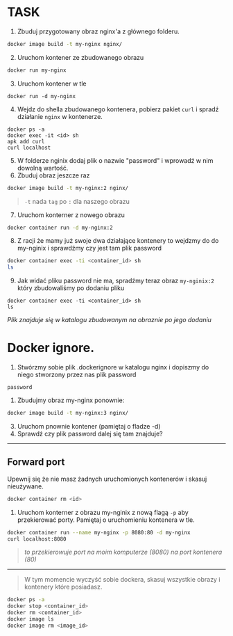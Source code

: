 # TASK

1. Zbuduj przygotowany obraz nginx'a z głównego folderu.
```sh
docker image build -t my-nginx nginx/
```

2. Uruchom kontener ze zbudowanego obrazu
```bash
docker run my-nginx  
```
3. Uruchom kontener w tle
```
docker run -d my-nginx
``` 

4. Wejdz do shella zbudowanego kontenera, pobierz pakiet `curl` i spradź działanie `nginx` w kontenerze.
```
docker ps -a
docker exec -it <id> sh
apk add curl
curl localhost
```

5. W folderze nginix dodaj plik o nazwie "password" i wprowadź w nim dowolną wartość.
6. Zbuduj obraz jeszcze raz 
```sh
docker image build -t my-nginx:2 nginx/
```
>`-t` nada `tag` po `:` dla naszego obrazu 

7. Uruchom konterner z nowego obrazu
```sh
docker container run -d my-nginx:2
```
8. Z racji że mamy już swoje dwa działające kontenery to wejdzmy do do my-nginix i sprawdźmy czy jest tam plik password 
```sh
docker container exec -ti <container_id> sh
ls
```
9. Jak widać pliku password nie ma, spradźmy teraz obraz `my-nginix:2` który zbudowaliśmy po dodaniu pliku
```
docker container exec -ti <container_id> sh
ls
```
<i> Plik znajduje się w katalogu zbudowanym na obraznie po jego dodaniu </i>


# Docker ignore.

1. Stwórzmy sobie plik .dockerignore w katalogu nginx i dopiszmy do niego stworzony przez nas plik password

```.dockerignore
password
```

1. Zbudujmy obraz my-nginx ponownie:

```sh
docker image build -t my-nginx:3 nginx/
```
3. Uruchom pnownie kontener (pamiętaj o fladze -d)
4. Sprawdź czy plik password dalej się tam znajduje?
___

## Forward port

Upewnij się że nie masz żadnych uruchomionych kontenerów i skasuj nieużywane. 

```sh
docker container rm <id>
```

1. Uruchom konterner z obrazu my-nginix z nową flagą `-p` aby przekierować porty. Pamiętaj o uruchomieniu kontenera w tle.
   
```sh
docker container run --name my-nginx -p 8080:80 -d my-nginx
curl localhost:8080
```

><i>to przekierowuje port na moim komputerze (8080) na port kontenera (80)</i>
___
>W tym momencie wyczyść sobie dockera, skasuj wszystkie obrazy i kontenery które posiadasz.
```sh
docker ps -a
docker stop <container_id>
docker rm <container_id>
docker image ls
docker image rm <image_id>
```